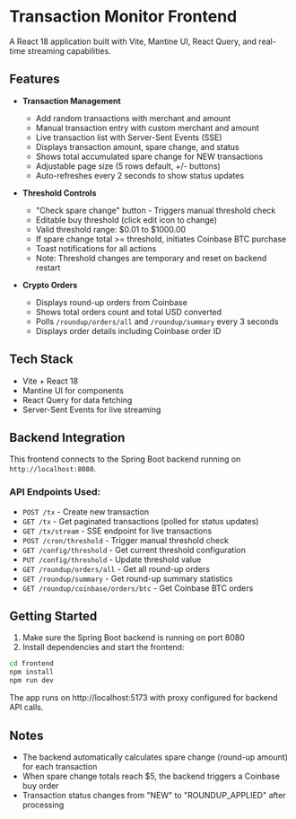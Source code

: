 # Transaction Monitor Frontend

A React 18 application built with Vite, Mantine UI, React Query, and real-time streaming capabilities.

## Features

- **Transaction Management**
  - Add random transactions with merchant and amount
  - Manual transaction entry with custom merchant and amount
  - Live transaction list with Server-Sent Events (SSE)
  - Displays transaction amount, spare change, and status
  - Shows total accumulated spare change for NEW transactions
  - Adjustable page size (5 rows default, +/- buttons)
  - Auto-refreshes every 2 seconds to show status updates
  
- **Threshold Controls**
  - "Check spare change" button - Triggers manual threshold check
  - Editable buy threshold (click edit icon to change)
  - Valid threshold range: $0.01 to $1000.00
  - If spare change total >= threshold, initiates Coinbase BTC purchase
  - Toast notifications for all actions
  - Note: Threshold changes are temporary and reset on backend restart

- **Crypto Orders**
  - Displays round-up orders from Coinbase
  - Shows total orders count and total USD converted
  - Polls `/roundup/orders/all` and `/roundup/summary` every 3 seconds
  - Displays order details including Coinbase order ID

## Tech Stack

- Vite + React 18
- Mantine UI for components
- React Query for data fetching
- Server-Sent Events for live streaming

## Backend Integration

This frontend connects to the Spring Boot backend running on `http://localhost:8080`.

### API Endpoints Used:
- `POST /tx` - Create new transaction
- `GET /tx` - Get paginated transactions (polled for status updates)
- `GET /tx/stream` - SSE endpoint for live transactions
- `POST /cron/threshold` - Trigger manual threshold check
- `GET /config/threshold` - Get current threshold configuration
- `PUT /config/threshold` - Update threshold value
- `GET /roundup/orders/all` - Get all round-up orders
- `GET /roundup/summary` - Get round-up summary statistics
- `GET /roundup/coinbase/orders/btc` - Get Coinbase BTC orders

## Getting Started

1. Make sure the Spring Boot backend is running on port 8080
2. Install dependencies and start the frontend:

```bash
cd frontend
npm install
npm run dev
```

The app runs on http://localhost:5173 with proxy configured for backend API calls.

## Notes

- The backend automatically calculates spare change (round-up amount) for each transaction
- When spare change totals reach $5, the backend triggers a Coinbase buy order
- Transaction status changes from "NEW" to "ROUNDUP_APPLIED" after processing